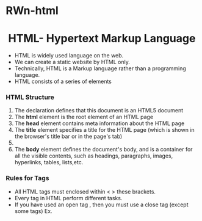 # RWn-html
<h1 align="center"> HTML- Hypertext Markup Language </h1>
<ul>
  <li>HTML is widely used language on the web.</li>
  <li>We can create a static website by HTML only.</li>
  <li>Technically, HTML is a Markup language rather than a programming language.</li>
  <li> HTML consists of a series of elements</li>
 </ul>

<h3> HTML Structure </h3>

<ol>
  <li> The <!DOCTYPE html> declaration defines that this document is an HTML5 document </li>
  <li> The <b>html</b> element is the root element of an HTML page </li>
  <li> The <b>head</b> element contains meta information about the HTML page </li>
  <li> The <b>title</b> element specifies a title for the HTML page (which is shown in the browser's title bar or in the page's tab) <li>
   <li> The <b>body</b> element defines the document's body, and is a container for all the visible contents, such as headings, paragraphs, images, hyperlinks, tables, lists,etc.</li>
</ol>

<h3> Rules for Tags </h3>
<ul> 
  <li> All HTML tags must enclosed within < > these brackets. </li>
  <li> Every tag in HTML perform different tasks. </li>
  <li> If you have used an open tag <tag>, then you must use a close tag  </tag> (except some tags)
    Ex. <title> </title> </li>
  
